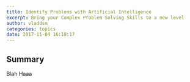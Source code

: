 ```yaml
---
title: Identify Problems with Artificial Intelligence
excerpt: Bring your Complex Problem Solving Skills to a new level
author: vladdsm
categories: topics
date: 2017-11-04 16:18:17
---
```


## Summary

Blah Haaa
